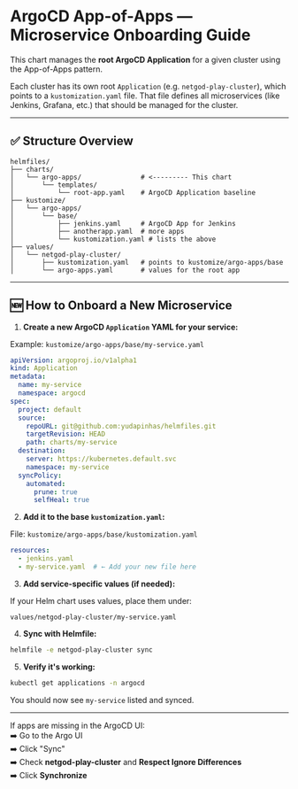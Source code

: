 # ArgoCD App-of-Apps — Microservice Onboarding Guide

This chart manages the **root ArgoCD Application** for a given cluster using the App-of-Apps pattern.

Each cluster has its own root `Application` (e.g. `netgod-play-cluster`), which points to a `kustomization.yaml` file. That file defines all microservices (like Jenkins, Grafana, etc.) that should be managed for the cluster.

---

## ✅ Structure Overview

```text
helmfiles/
├── charts/
│   └── argo-apps/               # <--------- This chart
│       └── templates/
│           └── root-app.yaml    # ArgoCD Application baseline
├── kustomize/
│   └── argo-apps/
│       └── base/
│           ├── jenkins.yaml     # ArgoCD App for Jenkins
│           ├── anotherapp.yaml  # more apps
│           └── kustomization.yaml # lists the above
├── values/
│   └── netgod-play-cluster/
│       ├── kustomization.yaml   # points to kustomize/argo-apps/base
│       └── argo-apps.yaml       # values for the root app
```

---

## 🆕 How to Onboard a New Microservice

1. **Create a new ArgoCD `Application` YAML for your service:**

Example: `kustomize/argo-apps/base/my-service.yaml`

```yaml
apiVersion: argoproj.io/v1alpha1
kind: Application
metadata:
  name: my-service
  namespace: argocd
spec:
  project: default
  source:
    repoURL: git@github.com:yudapinhas/helmfiles.git
    targetRevision: HEAD
    path: charts/my-service
  destination:
    server: https://kubernetes.default.svc
    namespace: my-service
  syncPolicy:
    automated:
      prune: true
      selfHeal: true
```

2. **Add it to the base `kustomization.yaml`:**

File: `kustomize/argo-apps/base/kustomization.yaml`

```yaml
resources:
  - jenkins.yaml
  - my-service.yaml  # ← Add your new file here
```

3. **Add service-specific values (if needed):**

If your Helm chart uses values, place them under:

```text
values/netgod-play-cluster/my-service.yaml
```

4. **Sync with Helmfile:**

```bash
helmfile -e netgod-play-cluster sync
```

5. **Verify it's working:**

```bash
kubectl get applications -n argocd
```

You should now see `my-service` listed and synced.

---

If apps are missing in the ArgoCD UI:  
➡️ Go to the Argo UI  
➡️ Click "Sync"  
➡️ Check **netgod-play-cluster** and **Respect Ignore Differences**  
➡️ Click **Synchronize**
